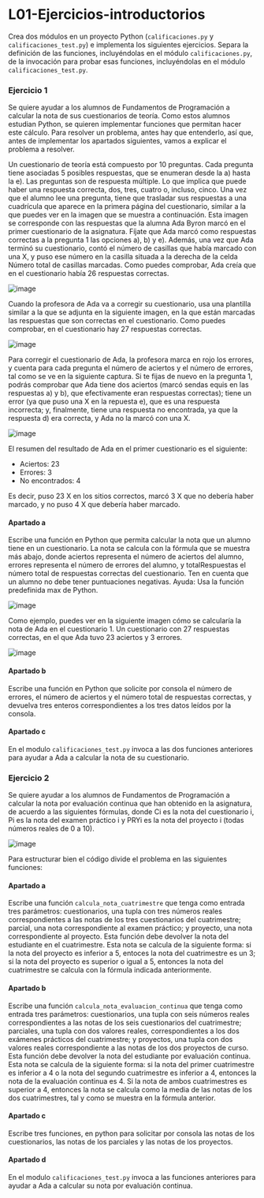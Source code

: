 # L01-Ejercicios-introductorios

Crea dos módulos en un proyecto Python (`calificaciones.py` y `calificaciones_test.py`) e implementa los siguientes ejercicios. Separa la definición de las funciones, incluyéndolas en el módulo `calificaciones.py`, de la invocación para probar esas funciones, incluyéndolas en el módulo `calificaciones_test.py`.

### Ejercicio 1 

Se quiere ayudar a los alumnos de Fundamentos de Programación a calcular la nota de sus cuestionarios de teoría. Como estos alumnos estudian Python, se quieren implementar funciones que permitan hacer este cálculo. Para resolver un problema, antes hay que entenderlo, así que, antes de implementar los apartados siguientes, vamos a explicar el problema a resolver.

Un cuestionario de teoría está compuesto por 10 preguntas. Cada pregunta tiene asociadas 5 posibles respuestas, que se enumeran desde la a) hasta la e). Las preguntas son de respuesta múltiple. Lo que implica que puede haber una respuesta correcta, dos, tres, cuatro o, incluso, cinco. Una vez que el alumno lee una pregunta, tiene que trasladar sus respuestas a una cuadrícula que aparece en la primera página del cuestionario, similar a la que puedes ver en la imagen que se muestra a continuación. Esta imagen se corresponde con las respuestas que la alumna Ada Byron marcó en el primer cuestionario de la asignatura. Fíjate que Ada marcó como respuestas correctas a la pregunta 1 las opciones a), b) y e). Además, una vez que Ada terminó su cuestionario, contó el número de casillas que había marcado con una X, y puso ese número en la casilla situada a la derecha de la celda Número total de casillas marcadas. Como puedes comprobar, Ada creía que en el cuestionario había 26 respuestas correctas.

![image](https://user-images.githubusercontent.com/72299672/135712707-e0898f87-d3fd-40b6-bb10-450d93e59139.png)

Cuando la profesora de Ada va a corregir su cuestionario, usa una plantilla similar a la que se adjunta en la siguiente imagen, en la que están marcadas las respuestas que son correctas en el cuestionario. Como puedes comprobar, en el cuestionario hay 27 respuestas correctas. 

![image](https://user-images.githubusercontent.com/72299672/135712630-2c7ed015-7877-460b-8529-6bab3a1ad376.png)

Para corregir el cuestionario de Ada, la profesora marca en rojo los errores, y cuenta para cada pregunta el número de aciertos y el número de errores, tal como se ve en la siguiente captura. Si te fijas de nuevo en la pregunta 1, podrás comprobar que Ada tiene dos aciertos (marcó sendas equis en las respuestas a) y b), que efectivamente eran respuestas correctas); tiene un error (ya que puso una X en la repuesta e), que es una respuesta incorrecta; y, finalmente, tiene una respuesta no encontrada, ya que la respuesta d) era correcta, y Ada no la marcó con una X.

![image](https://user-images.githubusercontent.com/72299672/135713363-34494ae6-eebf-41c4-9583-769d78ac8e24.png)

El resumen del resultado de Ada en el primer cuestionario es el siguiente:

* Aciertos: 23
* Errores: 3
* No encontrados: 4

Es decir, puso 23 X en los sitios correctos, marcó 3 X que no debería haber marcado, y no puso 4 X que debería haber marcado.

#### Apartado a

Escribe una función en Python que permita calcular la nota que un alumno tiene en un cuestionario. La nota se
calcula con la fórmula que se muestra más abajo, donde aciertos representa el número de aciertos del alumno, errores representa el número de errores del alumno, y totalRespuestas el número total de respuestas correctas del cuestionario. Ten en cuenta que un alumno no debe tener puntuaciones
negativas. Ayuda: Usa la función predefinida max de Python.

![image](https://user-images.githubusercontent.com/72299672/135712229-fc96131e-6b31-459d-afcd-a7a9b1d176c7.png)

Como ejemplo, puedes ver en la siguiente imagen cómo se calcularía la nota de Ada en el cuestionario 1. Un cuestionario con 27 respuestas correctas, en el que Ada tuvo 23 aciertos y 3 errores.

![image](https://user-images.githubusercontent.com/72299672/135713722-14d75bc3-6109-4f0e-b659-94ceeef357c5.png)


#### Apartado b

Escribe una función en Python que solicite por consola el número de errores, el número de aciertos y el número total de respuestas correctas, y devuelva tres enteros correspondientes a los tres datos leídos por la consola.

#### Apartado c

En el modulo `calificaciones_test.py` invoca a las dos funciones anteriores para ayudar a Ada a calcular la nota de su cuestionario.


### Ejercicio 2

Se quiere ayudar a los alumnos de Fundamentos de Programación a calcular la nota por evaluación continua que han obtenido en la asignatura, de acuerdo a las siguientes fórmulas, donde Ci es la nota del cuestionario i, Pi es la nota del examen práctico i y PRYi es la nota del proyecto i (todas números reales de 0 a 10).

![image](https://user-images.githubusercontent.com/72299672/191313732-6d5b1146-c3bd-4685-a4e0-4bb92f7940fe.png)

Para estructurar bien el código divide el problema en las siguientes funciones:

#### Apartado a

Escribe una función `calcula_nota_cuatrimestre` que tenga como entrada tres parámetros: cuestionarios, una tupla con tres números reales correspondientes a las notas de los tres cuestionarios del cuatrimestre; parcial, una nota correspondiente al examen práctico; y proyecto, una nota correspondiente al proyecto. Esta función debe devolver la nota del estudiante en el cuatrimestre. Esta nota se calcula de la siguiente forma: si la nota del proyecto es inferior a 5, entoces la nota del cuatrimestre es un 3; si la nota del proyecto es superior o igual a 5, entonces la nota del cuatrimestre se calcula con la fórmula indicada anteriormente.

#### Apartado b

Escribe una función `calcula_nota_evaluacion_continua` que tenga como entrada tres parámetros: cuestionarios, una tupla con seis números reales correspondientes a las notas de los seis cuestionarios del cuatrimestre; parciales, una tupla con dos valores reales, correspondientes a los dos exámenes prácticos del cuatrimestre; y proyectos, una tupla con dos valores reales correspondiente a las notas de los dos proyectos de curso. Esta función debe devolver la nota del estudiante por evaluación continua. Esta nota se calcula de la siguiente forma:  si la nota del primer cuatrimestre es inferior a 4 o la nota del segundo cuatrimestre es inferior a 4, entonces la nota de la evaluación continua es 4. Si la nota de ambos cuatrimestres es superior a 4, entonces la nota se calcula como la media de las notas de los dos cuatrimestres, tal y como se muestra en la fórmula anterior.

#### Apartado c

Escribe tres funciones, en python para solicitar por consola las notas de los cuestionarios, las notas de los parciales y las notas de los proyectos.

#### Apartado d

En el modulo `calificaciones_test.py` invoca a las funciones anteriores para ayudar a Ada a calcular su nota por evaluación continua.